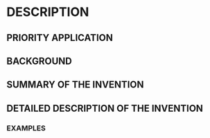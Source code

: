 # DESCRIPTION

## PRIORITY APPLICATION

## BACKGROUND

## SUMMARY OF THE INVENTION

## DETAILED DESCRIPTION OF THE INVENTION

### EXAMPLES

